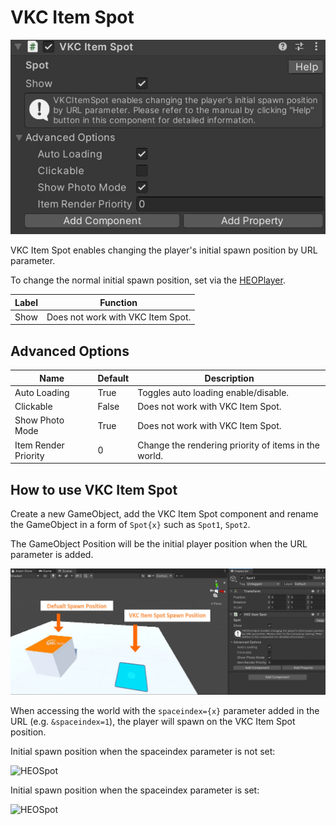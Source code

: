 # VKC Item Spot

![HEOSpot](img/HEOSpot_1.jpg)

VKC Item Spot enables changing the player's initial spawn position by URL parameter.

To change the normal initial spawn position, set via the [HEOPlayer](HEOPlayer.md).

|  Label |  Function  |
| ----   | ---- |
| Show | Does not work with VKC Item Spot. |

## Advanced Options

| Name | Default | Description |
| ---- | ---- | ---- |
| Auto Loading | True | Toggles auto loading enable/disable. |
| Clickable | False | Does not work with VKC Item Spot. |
| Show Photo Mode | True | Does not work with VKC Item Spot. |
| Item Render Priority | 0 | Change the rendering priority of items in the world. |

## How to use VKC Item Spot

Create a new GameObject, add the VKC Item Spot component and rename the GameObject in a form of `Spot{x}` such as `Spot1`, `Spot2`.

The GameObject Position will be the initial player position when the URL parameter is added.

![HEOSpot](img/HEOSpot_2.jpg)

When accessing the world with the `spaceindex={x}` parameter added in the URL (e.g. `&spaceindex=1`), the player will spawn on the VKC Item Spot position.

Initial spawn position when the spaceindex parameter is not set:

![HEOSpot](img/HEOSpot_3.jpg)

Initial spawn position when the spaceindex parameter is set:

![HEOSpot](img/HEOSpot_4.jpg)